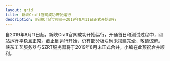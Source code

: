 ```yaml
---
layout: grid
title: 新峡Craft官网成功开始运行
description: 新峡Craft官网于2019年8月11日正式开始运行
---
```

自2019年8月11日起，新峡Craft官网成功开始运行，开通首日和测试过程中，网站运行平稳且正常。截止到运行开始，仍有部分板块尚未搭建完全，敬请谅解。
峡东工艺服务器与SZRT服务器将于2019年8月末正式合并，小编在此预祝合并顺利。